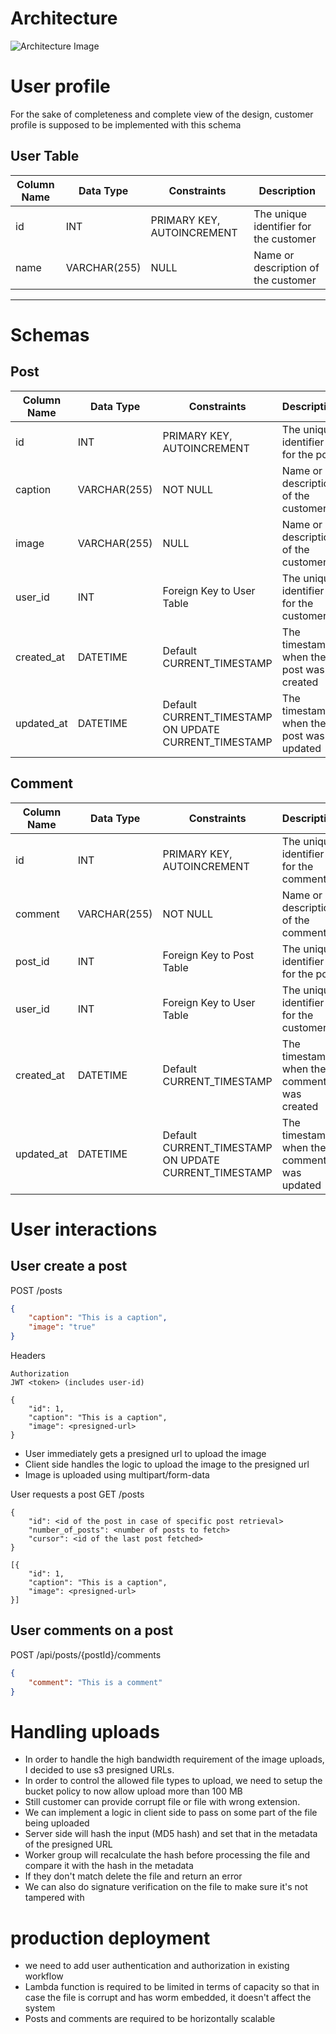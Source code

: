 # Architecture
![Architecture Image](https://github.com/user-attachments/assets/f08ec768-511e-4735-a303-e6527ec5f8f5)



# User profile
For the sake of completeness and complete view of the design, customer profile is supposed to be implemented with this schema

## User Table

| Column Name      | Data Type   | Constraints                  | Description                        |
|------------------|-------------|------------------------------|------------------------------------|
| id               | INT         | PRIMARY KEY, AUTOINCREMENT   | The unique identifier for the customer |
| name          | VARCHAR(255)        | NULL                     | Name or description of the customer |

-------------------

# Schemas

## Post
| Column Name | Data Type    | Constraints                   | Description                             |
|-------------|--------------|-------------------------------|-----------------------------------------|
| id          | INT          | PRIMARY KEY, AUTOINCREMENT    | The unique identifier for the post      |
| caption     | VARCHAR(255) | NOT NULL                      | Name or description of the customer     |
| image       | VARCHAR(255) | NULL                          | Name or description of the customer     |
| user_id     | INT          | Foreign Key to User Table     | The unique identifier for the customer  |
| created_at  | DATETIME          | Default CURRENT_TIMESTAMP     | The timestamp when the post was created |
| updated_at  | DATETIME          | Default CURRENT_TIMESTAMP ON  UPDATE CURRENT_TIMESTAMP | The timestamp when the post was updated |

## Comment
| Column Name | Data Type    | Constraints                   | Description                             |
|-------------|--------------|-------------------------------|-----------------------------------------|
| id          | INT          | PRIMARY KEY, AUTOINCREMENT    | The unique identifier for the comment   |
| comment     | VARCHAR(255) | NOT NULL                      | Name or description of the comment      |
| post_id     | INT          | Foreign Key to Post Table     | The unique identifier for the post      |
| user_id     | INT          | Foreign Key to User Table     | The unique identifier for the customer  |
| created_at  | DATETIME          | Default CURRENT_TIMESTAMP     | The timestamp when the comment was created |
| updated_at  | DATETIME          | Default CURRENT_TIMESTAMP ON  UPDATE CURRENT_TIMESTAMP | The timestamp when the comment was updated |


# User interactions
## User create a post
POST /posts
```json
{
    "caption": "This is a caption",
    "image": "true"
}
```
Headers
```headers
Authorization
JWT <token> (includes user-id)
```
```response
{
    "id": 1,
    "caption": "This is a caption",
    "image": <presigned-url>
}
```
* User immediately gets a presigned url to upload the image
* Client side handles the logic to upload the image to the presigned url
* Image is uploaded using multipart/form-data

User requests a post
GET /posts
```request
{
    "id": <id of the post in case of specific post retrieval>
    "number_of_posts": <number of posts to fetch>
    "cursor": <id of the last post fetched>
}
```
```response
[{
    "id": 1,
    "caption": "This is a caption",
    "image": <presigned-url>
}]
```

## User comments on a post
POST /api/posts/{postId}/comments
```json
{
    "comment": "This is a comment"
}
```


# Handling uploads
* In order to handle the high bandwidth requirement of the image uploads, I decided to use s3 presigned URLs.
* In order to control the allowed file types to upload, we need to setup the bucket policy to now allow upload more than 100 MB
* Still customer can provide corrupt file or file with wrong extension.
* We can implement a logic in client side to pass on some part of the file being uploaded
* Server side will hash the input (MD5 hash) and set that in the metadata of the presigned URL
* Worker group will recalculate the hash before processing the file and compare it with the hash in the metadata
* If they don't match delete the file and return an error
* We can also do signature verification on the file to make sure it's not tampered with

# production deployment
* we need to add user authentication and authorization in existing workflow
* Lambda function is required to be limited in terms of capacity so that in case the file is corrupt and has worm embedded, it doesn't affect the system
* Posts and comments are required to be horizontally scalable

